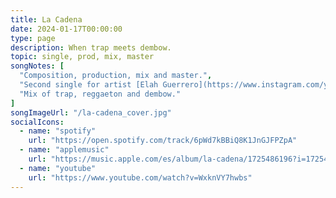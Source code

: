 ```yaml
---
title: La Cadena
date: 2024-01-17T00:00:00
type: page
description: When trap meets dembow.
topic: single, prod, mix, master
songNotes: [
  "Composition, production, mix and master.",
  "Second single for artist [Elah Guerrero](https://www.instagram.com/yautiaprieta/).",
  "Mix of trap, reggaeton and dembow."
]
songImageUrl: "/la-cadena_cover.jpg"
socialIcons:
  - name: "spotify"
    url: "https://open.spotify.com/track/6pWd7kBBiQ8K1JnGJFPZpA"
  - name: "applemusic"
    url: "https://music.apple.com/es/album/la-cadena/1725486196?i=1725486378"
  - name: "youtube"
    url: "https://www.youtube.com/watch?v=WxknVY7hwbs"
---
```


